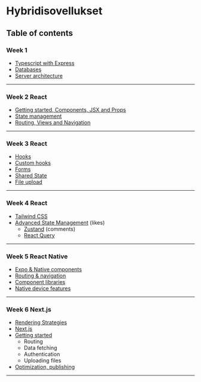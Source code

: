 # Hybridisovellukset

## Table of contents

### Week 1

- [Typescript with Express](Week1/01-typescript-express.md)
- [Databases](Week1/02-databases)
- [Server architecture](Week1/03-server-arch)

---

### Week 2 React

- [Getting started, Components, JSX and Props](Week2/01-react-start.md)
- [State management](Week2/02-react-state.md)
- [Routing, Views and Navigation](Week2/03-react-routing.md)

---

### Week 3 React

- [Hooks](Week3/hooks.md)
- [Custom hooks](Week3/custom-hooks.md)
- [Forms](Week3/forms.md)
- [Shared State](Week3/context.md)
- [File upload](Week3/upload.md)

---

### Week 4 React

- [Tailwind CSS](Week4/tailwind.md)
- [Advanced State Management](Week4/advanced-state-management.md) (likes)
  - [Zustand](Week4/zustand.md) (comments)
  - [React Query](Week4/react-query.md)

---

### Week 5 React Native

- [Expo & Native components](Week5/01-rn-start.md)
- [Routing & navigation](Week5/02-rn-routing.md)
- [Component libraries](Week5/03-comp-libs-forms.md)
- [Native device features](Week5/04-native-apis.md)

---

### Week 6 Next.js

- [Rendering Strategies](Week6/strategies.md)
- [Next.js](Week6/intro.md)
- [Getting started](Week6/getting_started.md)
  - Routing
  - Data fetching
  - Authentication
  - Uploading files
- [Optimization, publishing](Week6/images_tags.md)

---
